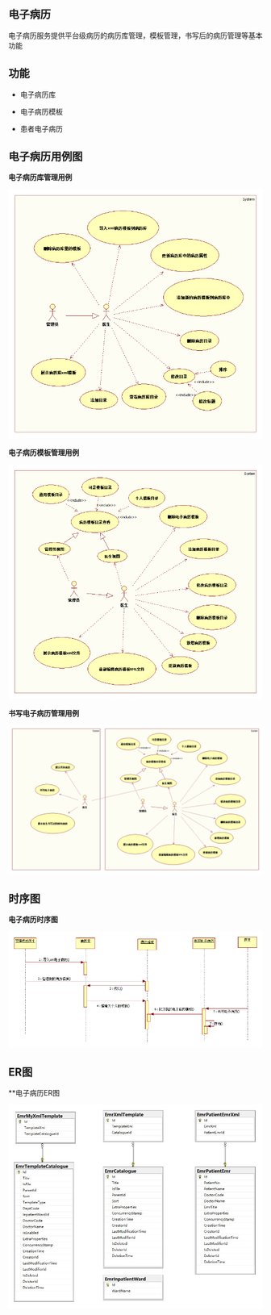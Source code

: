 ## 电子病历

电子病历服务提供平台级病历的病历库管理，模板管理，书写后的病历管理等基本功能



## 功能

- 电子病历库

- 电子病历模板
- 患者电子病历



## 电子病历用例图



**电子病历库管理用例**

 ![病历库用例](./doc/images/emr_lib.png) 

**电子病历模板管理用例**

 

![病历模板用例](./doc/images/emr_template.png)



**书写电子病历管理用例**

![病历书写用例](./doc/images/emr_write.png) 



## 时序图



**电子病历时序图**

![电子病历时序图](./doc/images/emr_sequence.png)

## ER图

**电子病历ER图

![电子病历时序图](./doc/images/EMR_ER.jpg)

